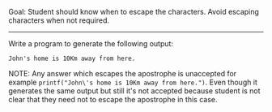 Goal: Student should know when to escape the characters. Avoid escaping characters when not required.

---

Write a program to generate the following output:
```
John's home is 10Km away from here.
```

NOTE: Any answer which escapes the apostrophe is unaccepted for example `printf("John\'s home is 10Km away from here.")`. Even though it generates the same output but still it's not accepted because student is not clear that they need not to escape the apostrophe in this case.

